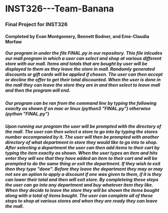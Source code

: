 # INST326---Team-Banana
### Final Project for INST326
#### Completed by Evan Montgomery, Bennett Bodner, and Eme-Claudia Morfaw
##### Our program in under the file FINAL.py in our repository. This file inlcudes our mall program in which a user can select and shop at various different store with our mall. Items and totals that are bought by user will be displayed to them as they leave the store in mall. Randomly generated discounts or gift cards will be applied if chosen. The user can then accept or decline the offer to get their total discounted. When the user is done in the mall they can leave the store they are in and then select to leave mall and then the program will end.
##### Our program can be ran from the command line by typing the following exaclty as shown if on mac or linux (python3 "FINAL.py") otherwise (python "FINAL.py")
##### Upon running our program the user will be prompted with the directory of the mall. The user can then select a store to go into by typing the stores number accompnaied by it. The user will then be prompted with another directory of what department in store they would like to go into to shop. After selecting a department the user can then add items to their cart by typing the item exaclty as shown. When the user types an item and hits enter they will see that they have added an item to their cart and will be prompted to do the same thing or exit the department. If they wish to exit then they type "done". Before they leave the department they may or may not see an option to apply a discount if one was given to them, if it is they can lower their total and then will exit store. By completeing these steps the user can go into any department and buy whatever item they like. When they decide to leave the store they will be shown the items bought along with a total of items bought. The user can complete all of these steps to shop at various stores and when they are ready they can leave the mall.
